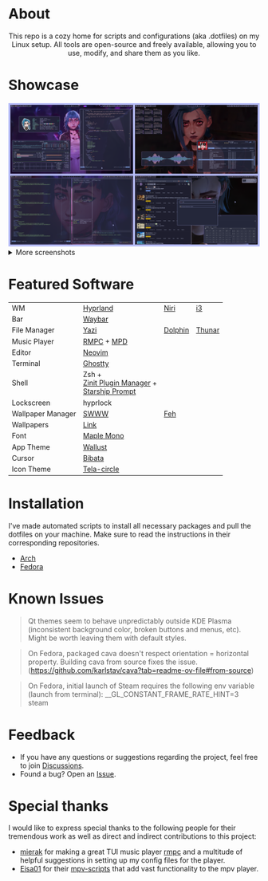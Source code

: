 # About

<div align="center">
  This repo is a cozy home for scripts and configurations (aka .dotfiles) on my Linux setup. All tools are open-source and freely available, allowing you to use, modify, and share them as you like.
</div>

# Showcase

<div align="center">
  <img alt="Showcase 0" src="./assets/showcase_0.png" />
</div>

<details>
  <summary>More screenshots</summary>
  <div align="center">
    <img alt="Showcase 1" src="./assets/showcase_1.png" />
    <img alt="Showcase 2" src="./assets/showcase_2.png" />
    <img alt="Showcase 3" src="./assets/showcase_3.png" />
    <img alt="Showcase 4" src="./assets/showcase_4.png" />
    <img alt="Showcase 5" src="./assets/showcase_5.png" />
  </div>
</details>

# Featured Software

|                   |                                                                                                                              |                                           |                                               |
| ----------------- | ---------------------------------------------------------------------------------------------------------------------------- | ----------------------------------------- | --------------------------------------------- |
| WM                | [Hyprland](https://github.com/hyprwm/Hyprland)                                                                               | [Niri](https://github.com/YaLTeR/niri)    | [i3](https://github.com/i3/i3)                |
| Bar               | [Waybar](https://github.com/Alexays/Waybar)                                                                                  |                                           |                                               |
| File Manager      | [Yazi](https://github.com/sxyazi/yazi)                                                                                       | [Dolphin](https://github.com/KDE/dolphin) | [Thunar](https://gitlab.xfce.org/xfce/thunar) |
| Music Player      | [RMPC](https://github.com/mierak/rmpc) + [MPD](https://github.com/MusicPlayerDaemon/MPD)                                     |                                           |                                               |
| Editor            | [Neovim](https://github.com/neovim/neovim)                                                                                   |                                           |                                               |
| Terminal          | [Ghostty](https://github.com/ghostty-org/ghostty)                                                                            |                                           |                                               |
| Shell             | Zsh + <br> [Zinit Plugin Manager](https://github.com/zdharma-continuum/zinit) + <br> [Starship Prompt](https://starship.rs/) |                                           |                                               |
| Lockscreen        | hyprlock                                                                                                                     |                                           |                                               |
| Wallpaper Manager | [SWWW](https://github.com/LGFae/swww)                                                                                        | [Feh](https://github.com/derf/feh)        |                                               |
| Wallpapers        | [Link](https://github.com/somanoir/noir-wallpapers)                                                                          |                                           |                                               |
| Font              | [Maple Mono](https://github.com/subframe7536/maple-font)                                                                     |                                           |                                               |
| App Theme         | [Wallust](https://codeberg.org/explosion-mental/wallust)                                                                     |                                           |                                               |
| Cursor            | [Bibata](https://github.com/ful1e5/Bibata_Cursor)                                                                            |                                           |                                               |
| Icon Theme        | [Tela-circle](https://github.com/vinceliuice/Tela-circle-icon-theme)                                                         |                                           |                                               |

# Installation

I've made automated scripts to install all necessary packages and pull the
dotfiles on your machine. Make sure to read the instructions in their
corresponding repositories.

- [Arch](https://github.com/somanoir/noir-archinstall)
- [Fedora](https://github.com/somanoir/noir-fedorainstall)

# Known Issues

> Qt themes seem to behave unpredictably outside KDE Plasma (inconsistent
> background color, broken buttons and menus, etc). Might be worth leaving them
> with default styles.

> On Fedora, packaged cava doesn't respect orientation = horizontal property.
> Building cava from source fixes the issue.
> (https://github.com/karlstav/cava?tab=readme-ov-file#from-source)

> On Fedora, initial launch of Steam requires the following env variable (launch
> from terminal): __GL_CONSTANT_FRAME_RATE_HINT=3 steam

# Feedback

- If you have any questions or suggestions regarding the project, feel free to
  join [Discussions](https://github.com/somanoir/.noir-dotfiles/discussions).
- Found a bug? Open an
  [Issue](https://github.com/somanoir/.noir-dotfiles/issues).

# Special thanks

I would like to express special thanks to the following people for their
tremendous work as well as direct and indirect contributions to this project:

- [mierak](https://github.com/mierak) for making a great TUI music player
  [rmpc](https://github.com/mierak/rmpc) and a multitude of helpful suggestions
  in setting up my config files for the player.
- [Eisa01](https://github.com/Eisa01) for their
  [mpv-scripts](https://github.com/Eisa01/mpv-scripts) that add vast
  functionality to the mpv player.
